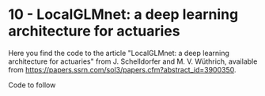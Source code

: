 # 10 - LocalGLMnet: a deep learning architecture for actuaries

Here you find the code to the article "LocalGLMnet: a deep learning architecture for actuaries" from J. Schelldorfer and M. V. Wüthrich, available from https://papers.ssrn.com/sol3/papers.cfm?abstract_id=3900350.

Code to follow

